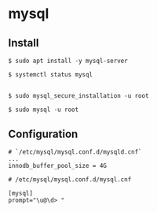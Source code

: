 # mysql

## Install

```
$ sudo apt install -y mysql-server
```

```
$ systemctl status mysql
```

##

```
$ sudo mysql_secure_installation -u root
```

```
$ sudo mysql -u root
```

## Configuration


```
# `/etc/mysql/mysql.conf.d/mysqld.cnf`
...
innodb_buffer_pool_size = 4G
```

```
# /etc/mysql/mysql.conf.d/mysql.cnf

[mysql]
prompt="\u@\d> "
```
